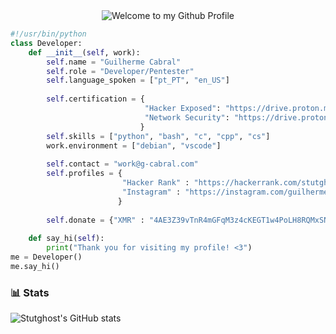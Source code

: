 <div align="center">
  <img src="https://github.com/BrunnerLivio/brunnerlivio/blob/master/images/welcome.png?raw=true" style="max-width: 100%;" alt="Welcome to my Github Profile" />
</div>

```python
#!/usr/bin/python
class Developer:
    def __init__(self, work):
        self.name = "Guilherme Cabral"
        self.role = "Developer/Pentester"
        self.language_spoken = ["pt_PT", "en_US"]
        
        self.certification = {
                              "Hacker Exposed": "https://drive.proton.me/urls/YGJH542X70#VdGEZDixXXaX",
                              "Network Security": "https://drive.proton.me/urls/SPZS71EB30#EeFsrnzag8sE"
                             }
        self.skills = ["python", "bash", "c", "cpp", "cs"]
        work.environment = ["debian", "vscode"]
 
        self.contact = "work@g-cabral.com"
        self.profiles = {
                         "Hacker Rank" : "https://hackerrank.com/stutghost",
                         "Instagram" : "https://instagram.com/guilherme.cabral16"
                        }
        
        self.donate = {"XMR" : "4AE3Z39vTnR4mGFqM3z4cKEGT1w4PoLH8RQMxSNXpZipAyciq7nscNieUkbMfWtMKuhhndSN5uw7W2N8FhwsappeG9nTcio"}
  
    def say_hi(self):
        print("Thank you for visiting my profile! <3")
me = Developer()
me.say_hi()
```
### 📊 Stats

![Stutghost's GitHub stats](https://github-readme-stats.vercel.app/api?username=stutghost&show_icons=true&theme=dark)

